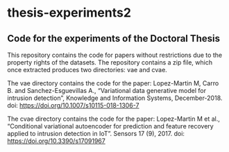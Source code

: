 # thesis-experiments2
## Code for the experiments of the Doctoral Thesis
This repository contains the code for papers without restrictions due to the property rights of the datasets.
The repository contains a zip file, which once extracted produces two directories: vae and cvae. 

The vae directory contains the code for the paper: 
Lopez-Martin M, Carro B. and Sanchez-Esguevillas A., “Variational data generative model for intrusion detection”, Knowledge and Information Systems, December-2018. doi: https://doi.org/10.1007/s10115-018-1306-7 

The cvae directory contains the code for the paper:
Lopez-Martin M et al., “Conditional variational autoencoder for prediction and feature recovery applied to intrusion detection in IoT”. Sensors 17 (9), 2017. doi: https://doi.org/10.3390/s17091967 
